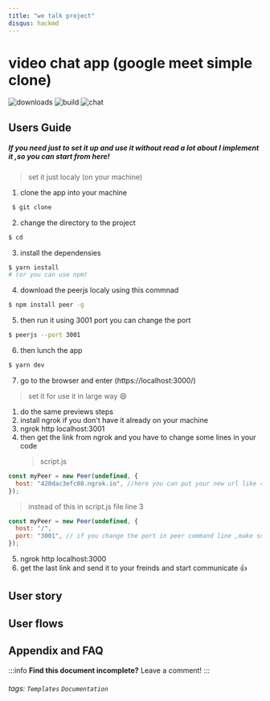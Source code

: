 ```yaml
---
title: "we talk project"
disqus: hackmd
---
```


# video chat app (google meet simple clone)

![downloads](https://img.shields.io/github/downloads/atom/atom/total.svg)
![build](https://img.shields.io/appveyor/ci/:user/:repo.svg)
![chat](https://img.shields.io/discord/:serverId.svg)

<!-- ## Table of Contents -->
<!-- [TOC] -->

## Users Guide

##### If you need just to set it up and use it without read a lot about I implement it ,so you can start from here!

> set it just localy (on your machine)

1.  clone the app into your machine

```bash
 $ git clone
```

2.  change the directory to the project

```bash
$ cd
```

3.  install the dependensies

```bash
$ yarn install
# (or you can use npm)
```

4.  download the peerjs localy using this commnad

```bash
$ npm install peer -g
```

5.  then run it using 3001 port you can change the port

```bash
$ peerjs --port 3001
```

6.  then lunch the app

```bash
$ yarn dev
```

7.  go to the browser and enter (https://localhost:3000/)

> set it for use it in large way :smile:

1. do the same previews steps
2. install ngrok if you don't have it already on your machine
3. ngrok http localhost:3001
4. then get the link from ngrok and you have to change some lines in your code
   > script.js

```javascript
const myPeer = new Peer(undefined, {
  host: "420dac3efc08.ngrok.io", //here you can put your new url like 420dac3efc08.ngrok.io
});
```

> instead of this in script.js file line 3

```javascript
const myPeer = new Peer(undefined, {
  host: "/",
  port: "3001", // if you change the port in peer command line ,make sure to chnage it here too :)
});
```

5. ngrok http localhost:3000
6. get the last link and send it to your freinds and start communicate :+1:

## User story

## User flows

## Appendix and FAQ

:::info
**Find this document incomplete?** Leave a comment!
:::

###### tags: `Templates` `Documentation`
